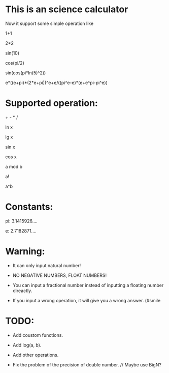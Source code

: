 # This is an science calculator
Now it support some simple operation like 

1+1

2\*2

sin(10)

cos(pi/2)

sin(cos(pi\*ln(5)^2))

e\*((e+pi)\*(2\*e+pi))^e+e/((pi^e-e)\*(e+e^pi-pi^e))

# Supported operation:
\+ \- \* /

ln x

lg x

sin x

cos x

a mod b

a!

a^b

# Constants:
pi: 3.1415926....

e: 2.7182871....

# Warning:
+ It can only input natural number!

+ NO NEGATIVE NUMBERS, FLOAT NUMBERS!

+ You can input a fractional number instead of inputting a floating number direactly.
+ If you input a wrong operation, it will give you a wrong answer. (#smile

# TODO:
- Add coustom functions.

- Add log(a, b).

+ Add other operations.

- Fix the problem of the precision of double number. // Maybe use BigN?
